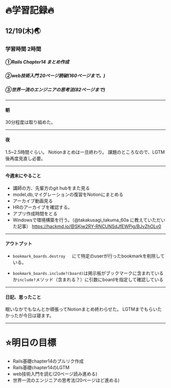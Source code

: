 # 🔥学習記録🔥
## 12/19(木)🌏
### 学習時間 2時間
##### ①Rails Chapter14 まとめ作成　　
##### ②web技術入門 20ページ読破(160ページまで。)
##### ③世界一流のエンジニアの思考法(82ページまで)

***
#### 朝
30分程度は取り組めた。

***
#### 夜
1.5~2.5時間ぐらい。
Notionまとめは一旦終わり。
課題のところなので、LGTM後再度見直し必要。


***
#### 今週末にやること
- 講師の方、先輩方のgit hubをまた見る
- model,db,マイグレーションの復習をNotionにまとめる
- アーカイブ動画見る
- HRのアーカイブを確認する。
- アプリ作成時間をとる
- Windowsで環境構築を行う。（@takakusagi_takuma_60a に教えていただいた記事）
  https://hackmd.io/@SKjw2RY-RNCUNSdJfEWPig/BJvZhOLv0

***
#### アウトプット
- `bookmark_boards.destroy `　にて特定のuserが行ったbookmarkを削除している。	

- `bookmark_boards.include?(board)`は掲示板がブックマークに含まれているか`include?`メソッド（含まれる？）に引数にboardを指定して確認している

***
#### 日記、思ったこと
眠いなかでもなんとか頑張ってNotionまとめ終わらせた。
LGTMまでもらいたかったが今日は寝ます。

***
# ⭐️明日の目標
- Rails基礎chapter14のプルリク作成
- Rails基礎chapter14のLGTM
- web技術入門を読む(20ページ読み進める)
- 世界一流のエンジニアの思考法(20ページほど進める)